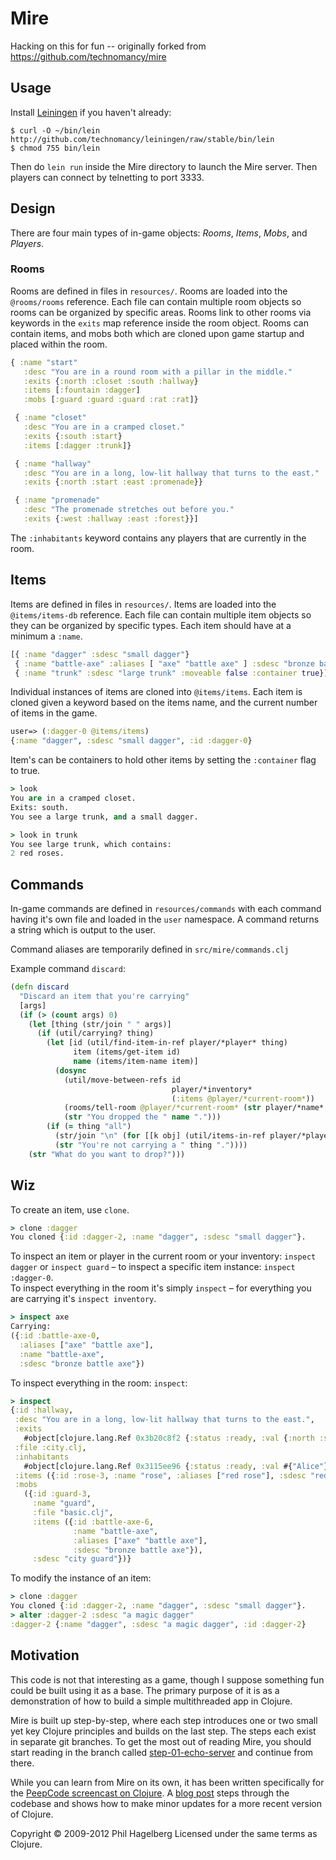 # Mire

Hacking on this for fun -- originally forked from https://github.com/technomancy/mire

## Usage

Install [Leiningen](http://leiningen.org) if you haven't already:

    $ curl -O ~/bin/lein http://github.com/technomancy/leiningen/raw/stable/bin/lein
    $ chmod 755 bin/lein

Then do `lein run` inside the Mire directory to launch the Mire
server. Then players can connect by telnetting to port 3333.

## Design

There are four main types of in-game objects: _Rooms_, _Items_, _Mobs_, and _Players_.

### Rooms

Rooms are defined in files in `resources/`. Rooms are loaded into the
`@rooms/rooms` reference. Each file can contain multiple room objects so rooms can
be organized by specific areas. Rooms link to other rooms via keywords in the `exits`
map reference inside the room object. Rooms can contain items, and mobs both which
are cloned upon game startup and placed within the room.

```clojure
{ :name "start"
   :desc "You are in a round room with a pillar in the middle."
   :exits {:north :closet :south :hallway}
   :items [:fountain :dagger]
   :mobs [:guard :guard :guard :rat :rat]}

 { :name "closet"
   :desc "You are in a cramped closet."
   :exits {:south :start}
   :items [:dagger :trunk]}

 { :name "hallway"
   :desc "You are in a long, low-lit hallway that turns to the east."
   :exits {:north :start :east :promenade}}

 { :name "promenade"
   :desc "The promenade stretches out before you."
   :exits {:west :hallway :east :forest}}]
```

The `:inhabitants` keyword contains any players that are currently in the room.

## Items

Items are defined in files in `resources/`. Items are loaded into the
`@items/items-db` reference. Each file can contain multiple item objects so they can
be organized by specific types. Each item should have at a minimum a `:name`.

```Clojure
[{ :name "dagger" :sdesc "small dagger"}
 { :name "battle-axe" :aliases [ "axe" "battle axe" ] :sdesc "bronze battle axe"}
 { :name "trunk" :sdesc "large trunk" :moveable false :container true}]
```

Individual instances of items are cloned into `@items/items`. Each item is cloned given
a keyword based on the items name, and the current number of items in the game.

```Clojure
user=> (:dagger-0 @items/items)
{:name "dagger", :sdesc "small dagger", :id :dagger-0}
```

Item's can be containers to hold other items by setting the `:container` flag to true.

```Clojure
> look
You are in a cramped closet.
Exits: south.
You see a large trunk, and a small dagger.

> look in trunk
You see large trunk, which contains:
2 red roses.
```

## Commands

In-game commands are defined in `resources/commands` with each command having
it's own file and loaded in the `user` namespace. A command returns a string
which is output to the user.

Command aliases are temporarily defined in `src/mire/commands.clj`

Example command `discard`:

```Clojure
(defn discard
  "Discard an item that you're carrying"
  [args]
  (if (> (count args) 0)
    (let [thing (str/join " " args)]
      (if (util/carrying? thing)
        (let [id (util/find-item-in-ref player/*player* thing)
              item (items/get-item id)
              name (items/item-name item)]
          (dosync
            (util/move-between-refs id
                                    player/*inventory*
                                    (:items @player/*current-room*))
            (rooms/tell-room @player/*current-room* (str player/*name* " dropped a " name "."))
            (str "You dropped the " name ".")))
        (if (= thing "all")
          (str/join "\n" (for [[k obj] (util/items-in-ref player/*player*)] (discard [(:name obj)])))
          (str "You're not carrying a " thing "."))))
    (str "What do you want to drop?")))
```

## Wiz

To create an item, use `clone`.

```Clojure
> clone :dagger
You cloned {:id :dagger-2, :name "dagger", :sdesc "small dagger"}.
```

To inspect an item or player in the current room or your inventory: `inspect dagger`
or `inspect guard` &ndash; to inspect a specific item instance: `inspect :dagger-0`.  
To inspect everything in the room it's simply `inspect` &ndash; for everything
you are carrying it's `inspect inventory`.

```Clojure
> inspect axe
Carrying:
({:id :battle-axe-0,
  :aliases ["axe" "battle axe"],
  :name "battle-axe",
  :sdesc "bronze battle axe"})
```

To inspect everything in the room: `inspect`:

```clojure
> inspect
{:id :hallway,
 :desc "You are in a long, low-lit hallway that turns to the east.",
 :exits
   #object[clojure.lang.Ref 0x3b20c8f2 {:status :ready, :val {:north :start, :east :promenade}}],
 :file :city.clj,
 :inhabitants
   #object[clojure.lang.Ref 0x3115ee96 {:status :ready, :val #{"Alice"}}],
 :items ({:id :rose-3, :name "rose", :aliases ["red rose"], :sdesc "red rose"}),
 :mobs
   ({:id :guard-3,
     :name "guard",
     :file "basic.clj",
     :items ({:id :battle-axe-6,
              :name "battle-axe",
              :aliases ["axe" "battle axe"],
              :sdesc "bronze battle axe"}),
     :sdesc "city guard"})}
```

To modify the instance of an item:

```Clojure
> clone :dagger
You cloned {:id :dagger-2, :name "dagger", :sdesc "small dagger"}.
> alter :dagger-2 :sdesc "a magic dagger"
:dagger-2 {:name "dagger", :sdesc "a magic dagger", :id :dagger-2}
```

## Motivation

This code is not that interesting as a game, though I suppose
something fun could be built using it as a base. The primary purpose
of it is as a demonstration of how to build a simple multithreaded app
in Clojure.

Mire is built up step-by-step, where each step introduces one or two
small yet key Clojure principles and builds on the last step. The
steps each exist in separate git branches. To get the most out of
reading Mire, you should start reading in the branch called
[step-01-echo-server](http://github.com/technomancy/mire/tree/01-echo-server)
and continue from there.

While you can learn from Mire on its own, it has been written
specifically for the [PeepCode screencast on
Clojure](http://peepcode.com/products/functional-programming-with-clojure).
A [blog post](http://technomancy.us/136) steps through the codebase
and shows how to make minor updates for a more recent version of Clojure.

Copyright © 2009-2012 Phil Hagelberg
Licensed under the same terms as Clojure.
